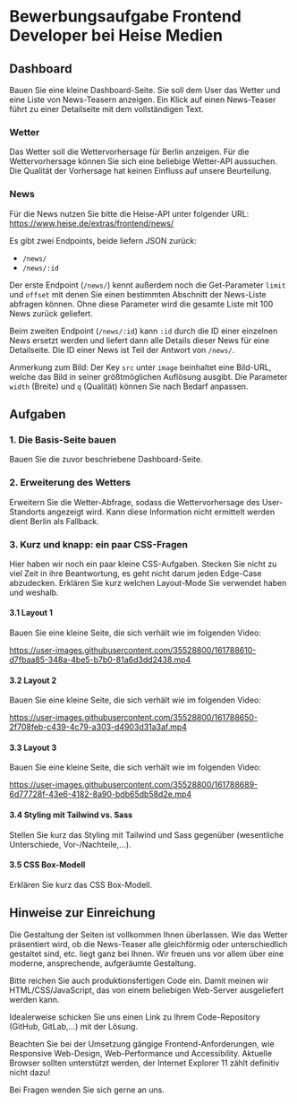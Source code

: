 # Bewerbungsaufgabe Frontend Developer bei Heise Medien

## Dashboard

Bauen Sie eine kleine Dashboard-Seite. Sie soll dem User das Wetter und eine Liste von News-Teasern anzeigen. Ein Klick auf einen News-Teaser führt zu einer Detailseite mit dem vollständigen Text.

### Wetter

Das Wetter soll die Wettervorhersage für Berlin anzeigen. Für die Wettervorhersage können Sie sich eine beliebige Wetter-API aussuchen. Die Qualität der Vorhersage hat keinen Einfluss auf unsere Beurteilung.

### News

Für die News nutzen Sie bitte die Heise-API unter folgender URL:
https://www.heise.de/extras/frontend/news/

Es gibt zwei Endpoints, beide liefern JSON zurück:
- `/news/`
- `/news/:id`

Der erste Endpoint (`/news/`) kennt außerdem noch die Get-Parameter `limit` und `offset` mit denen Sie einen bestimmten Abschnitt der News-Liste abfragen können. Ohne diese Parameter wird die gesamte Liste mit 100 News zurück geliefert.

Beim zweiten Endpoint (`/news/:id`) kann `:id` durch die ID einer einzelnen News ersetzt werden und liefert dann alle Details dieser News für eine Detailseite. Die ID einer News ist Teil der Antwort von `/news/`.

Anmerkung zum Bild: Der Key `src` unter `image` beinhaltet eine Bild-URL, welche das Bild in seiner größtmöglichen Auflösung ausgibt. Die Parameter `width` (Breite) und `q` (Qualität) können Sie nach Bedarf anpassen.

## Aufgaben

### 1. Die Basis-Seite bauen

Bauen Sie die zuvor beschriebene Dashboard-Seite.

### 2. Erweiterung des Wetters

Erweitern Sie die Wetter-Abfrage, sodass die Wettervorhersage des User-Standorts angezeigt wird. Kann diese Information nicht ermittelt werden dient Berlin als Fallback.

### 3. Kurz und knapp: ein paar CSS-Fragen

Hier haben wir noch ein paar kleine CSS-Aufgaben. Stecken Sie nicht zu viel Zeit in ihre Beantwortung, es geht nicht darum jeden Edge-Case abzudecken. Erklären Sie kurz welchen Layout-Mode Sie verwendet haben und weshalb.

#### 3.1 Layout 1

Bauen Sie eine kleine Seite, die sich verhält wie im folgenden Video:

https://user-images.githubusercontent.com/35528800/161788610-d7fbaa85-348a-4be5-b7b0-81a6d3dd2438.mp4

#### 3.2 Layout 2

Bauen Sie eine kleine Seite, die sich verhält wie im folgenden Video:

https://user-images.githubusercontent.com/35528800/161788650-2f708feb-c439-4c79-a303-d4903d31a3af.mp4


#### 3.3 Layout 3

Bauen Sie eine kleine Seite, die sich verhält wie im folgenden Video:

https://user-images.githubusercontent.com/35528800/161788689-6d77728f-43e6-4182-8a90-bdb65db58d2e.mp4


#### 3.4 Styling mit Tailwind vs. Sass

Stellen Sie kurz das Styling mit Tailwind und Sass gegenüber (wesentliche Unterschiede, Vor-/Nachteile,...).

#### 3.5 CSS Box-Modell

Erklären Sie kurz das CSS Box-Modell.

## Hinweise zur Einreichung

Die Gestaltung der Seiten ist vollkommen Ihnen überlassen. Wie das Wetter präsentiert wird, ob die News-Teaser alle gleichförmig oder unterschiedlich gestaltet sind, etc. liegt ganz bei Ihnen. Wir freuen uns vor allem über eine moderne, ansprechende, aufgeräumte Gestaltung.

Bitte reichen Sie auch produktionsfertigen Code ein. Damit meinen wir HTML/CSS/JavaScript, das von einem beliebigen Web-Server ausgeliefert werden kann.

Idealerweise schicken Sie uns einen Link zu Ihrem Code-Repository (GitHub, GitLab,...) mit der Lösung.

Beachten Sie bei der Umsetzung gängige Frontend-Anforderungen, wie Responsive Web-Design, Web-Performance und Accessibility. Aktuelle Browser sollten unterstützt werden, der Internet Explorer 11 zählt definitiv nicht dazu!

Bei Fragen wenden Sie sich gerne an uns.

